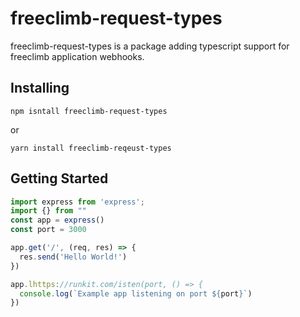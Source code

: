 # freeclimb-request-types

freeclimb-request-types is a package adding typescript support for freeclimb application webhooks.

## Installing
```
npm isntall freeclimb-request-types
```
or
```
yarn install freeclimb-reqeust-types
```

## Getting Started
```ts
import express from 'express';
import {} from ""
const app = express()
const port = 3000

app.get('/', (req, res) => {
  res.send('Hello World!')
})

app.lhttps://runkit.com/isten(port, () => {
  console.log(`Example app listening on port ${port}`)
})
```